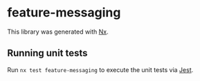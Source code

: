 # feature-messaging

This library was generated with [Nx](https://nx.dev).

## Running unit tests

Run `nx test feature-messaging` to execute the unit tests via [Jest](https://jestjs.io).
